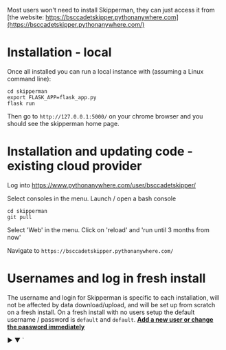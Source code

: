Most users won't need to install Skipperman, they can just access it from [the website: https://bsccadetskipper.pythonanywhere.com](https://bsccadetskipper.pythonanywhere.com/)

# Installation - local

Once all installed you can run a local instance with (assuming a Linux command line): 

```
cd skipperman
export FLASK_APP=flask_app.py
flask run
```

Then go to `http://127.0.0.1:5000/` on your chrome browser and you should see the skipperman home page.

# Installation and updating code - existing cloud provider

Log into https://www.pythonanywhere.com/user/bsccadetskipper/

Select consoles in the menu. Launch / open a bash console

```
cd skipperman
git pull
```

Select 'Web' in the menu. Click on 'reload' and 'run until 3 months from now'

Navigate to `https://bsccadetskipper.pythonanywhere.com/`


# Usernames and log in fresh install

The username and login for Skipperman is specific to each installation, will not be affected by data download/upload, and will be set up from scratch on a fresh install. On a fresh install with no users setup the default username / password is `default` and `default`. [**Add a new user or change the password immediately**](/docs/list_of_users_help.md)


►
▼
`